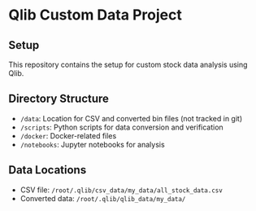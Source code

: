# Qlib Custom Data Project

## Setup
This repository contains the setup for custom stock data analysis using Qlib.

## Directory Structure
- `/data`: Location for CSV and converted bin files (not tracked in git)
- `/scripts`: Python scripts for data conversion and verification
- `/docker`: Docker-related files
- `/notebooks`: Jupyter notebooks for analysis

## Data Locations
- CSV file: `/root/.qlib/csv_data/my_data/all_stock_data.csv`
- Converted data: `/root/.qlib/qlib_data/my_data/`